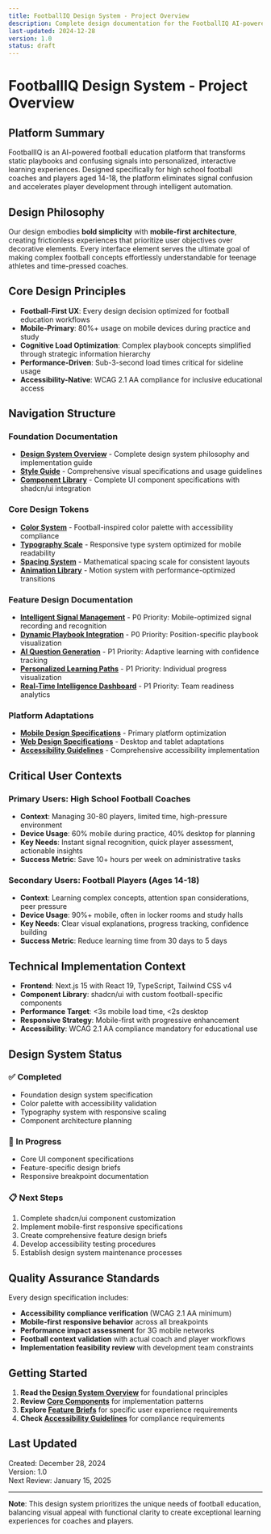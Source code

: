 ```yaml
---
title: FootballIQ Design System - Project Overview
description: Complete design documentation for the FootballIQ AI-powered football education platform
last-updated: 2024-12-28
version: 1.0
status: draft
---
```


# FootballIQ Design System - Project Overview

## Platform Summary
FootballIQ is an AI-powered football education platform that transforms static playbooks and confusing signals into personalized, interactive learning experiences. Designed specifically for high school football coaches and players aged 14-18, the platform eliminates signal confusion and accelerates player development through intelligent automation.

## Design Philosophy
Our design embodies **bold simplicity** with **mobile-first architecture**, creating frictionless experiences that prioritize user objectives over decorative elements. Every interface element serves the ultimate goal of making complex football concepts effortlessly understandable for teenage athletes and time-pressed coaches.

## Core Design Principles
- **Football-First UX**: Every design decision optimized for football education workflows
- **Mobile-Primary**: 80%+ usage on mobile devices during practice and study
- **Cognitive Load Optimization**: Complex playbook concepts simplified through strategic information hierarchy
- **Performance-Driven**: Sub-3-second load times critical for sideline usage
- **Accessibility-Native**: WCAG 2.1 AA compliance for inclusive educational access

## Navigation Structure

### Foundation Documentation
- **[Design System Overview](./design-system/README.md)** - Complete design system philosophy and implementation guide
- **[Style Guide](./design-system/style-guide.md)** - Comprehensive visual specifications and usage guidelines
- **[Component Library](./design-system/components/README.md)** - Complete UI component specifications with shadcn/ui integration

### Core Design Tokens
- **[Color System](./design-system/tokens/colors.md)** - Football-inspired color palette with accessibility compliance
- **[Typography Scale](./design-system/tokens/typography.md)** - Responsive type system optimized for mobile readability
- **[Spacing System](./design-system/tokens/spacing.md)** - Mathematical spacing scale for consistent layouts
- **[Animation Library](./design-system/tokens/animations.md)** - Motion system with performance-optimized transitions

### Feature Design Documentation
- **[Intelligent Signal Management](./features/intelligent-signal-management/README.md)** - P0 Priority: Mobile-optimized signal recording and recognition
- **[Dynamic Playbook Integration](./features/dynamic-playbook-integration/README.md)** - P0 Priority: Position-specific playbook visualization
- **[AI Question Generation](./features/ai-question-generation/README.md)** - P1 Priority: Adaptive learning with confidence tracking
- **[Personalized Learning Paths](./features/personalized-learning-paths/README.md)** - P1 Priority: Individual progress visualization
- **[Real-Time Intelligence Dashboard](./features/real-time-intelligence-dashboard/README.md)** - P1 Priority: Team readiness analytics

### Platform Adaptations
- **[Mobile Design Specifications](./design-system/platform-adaptations/mobile.md)** - Primary platform optimization
- **[Web Design Specifications](./design-system/platform-adaptations/web.md)** - Desktop and tablet adaptations
- **[Accessibility Guidelines](./accessibility/guidelines.md)** - Comprehensive accessibility implementation

## Critical User Contexts

### Primary Users: High School Football Coaches
- **Context**: Managing 30-80 players, limited time, high-pressure environment
- **Device Usage**: 60% mobile during practice, 40% desktop for planning
- **Key Needs**: Instant signal recognition, quick player assessment, actionable insights
- **Success Metric**: Save 10+ hours per week on administrative tasks

### Secondary Users: Football Players (Ages 14-18)
- **Context**: Learning complex concepts, attention span considerations, peer pressure
- **Device Usage**: 90%+ mobile, often in locker rooms and study halls
- **Key Needs**: Clear visual explanations, progress tracking, confidence building
- **Success Metric**: Reduce learning time from 30 days to 5 days

## Technical Implementation Context
- **Frontend**: Next.js 15 with React 19, TypeScript, Tailwind CSS v4
- **Component Library**: shadcn/ui with custom football-specific components
- **Performance Target**: <3s mobile load time, <2s desktop
- **Responsive Strategy**: Mobile-first with progressive enhancement
- **Accessibility**: WCAG 2.1 AA compliance mandatory for educational use

## Design System Status

### ✅ Completed
- Foundation design system specification
- Color palette with accessibility validation
- Typography system with responsive scaling
- Component architecture planning

### 🔄 In Progress
- Core UI component specifications
- Feature-specific design briefs
- Responsive breakpoint documentation

### 📋 Next Steps
1. Complete shadcn/ui component customization
2. Implement mobile-first responsive specifications
3. Create comprehensive feature design briefs
4. Develop accessibility testing procedures
5. Establish design system maintenance processes

## Quality Assurance Standards
Every design specification includes:
- **Accessibility compliance verification** (WCAG 2.1 AA minimum)
- **Mobile-first responsive behavior** across all breakpoints
- **Performance impact assessment** for 3G mobile networks
- **Football context validation** with actual coach and player workflows
- **Implementation feasibility review** with development team constraints

## Getting Started
1. **Read the [Design System Overview](./design-system/README.md)** for foundational principles
2. **Review [Core Components](./design-system/components/README.md)** for implementation patterns
3. **Explore [Feature Briefs](./features/)** for specific user experience requirements
4. **Check [Accessibility Guidelines](./accessibility/guidelines.md)** for compliance requirements

## Last Updated
Created: December 28, 2024  
Version: 1.0  
Next Review: January 15, 2025

---

**Note**: This design system prioritizes the unique needs of football education, balancing visual appeal with functional clarity to create exceptional learning experiences for coaches and players.